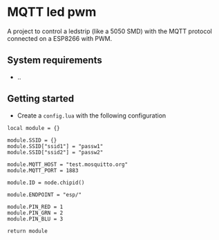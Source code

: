 # MQTT led pwm

A project to control a ledstrip (like a 5050 SMD) with the MQTT protocol connected on a ESP8266 with PWM.

## System requirements
- ..

## Getting started
- Create a `config.lua` with the following configuration

```
local module = {}

module.SSID = {}
module.SSID["ssid1"] = "passw1"
module.SSID["ssid2"] = "passw2"

module.MQTT_HOST = "test.mosquitto.org"
module.MQTT_PORT = 1883

module.ID = node.chipid()

module.ENDPOINT = "esp/"

module.PIN_RED = 1
module.PIN_GRN = 2
module.PIN_BLU = 3

return module
```
